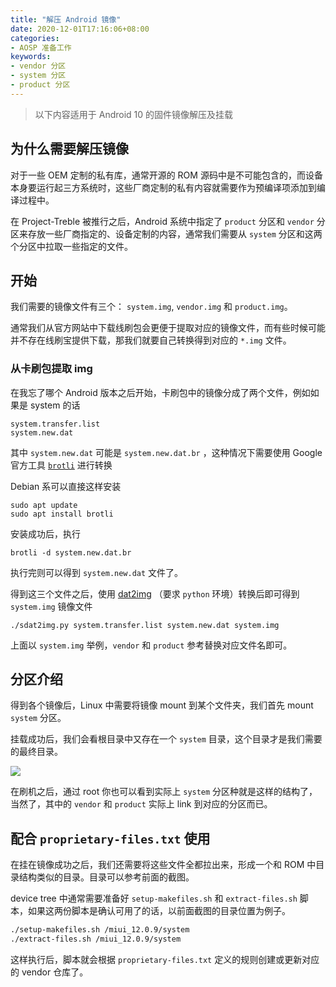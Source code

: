 ```yaml
---
title: "解压 Android 镜像"
date: 2020-12-01T17:16:06+08:00
categories:
- AOSP 准备工作
keywords:
- vendor 分区
- system 分区
- product 分区
---
```


<!-- toc -->

> 以下内容适用于 Android 10 的固件镜像解压及挂载

## 为什么需要解压镜像

对于一些 OEM 定制的私有库，通常开源的 ROM 源码中是不可能包含的，而设备本身要运行起三方系统时，这些厂商定制的私有内容就需要作为预编译项添加到编译过程中。

在 Project-Treble 被推行之后，Android 系统中指定了 `product` 分区和 `vendor` 分区来存放一些厂商指定的、设备定制的内容，通常我们需要从 `system` 分区和这两个分区中拉取一些指定的文件。

## 开始

我们需要的镜像文件有三个： `system.img`, `vendor.img` 和 `product.img`。

通常我们从官方网站中下载线刷包会更便于提取对应的镜像文件，而有些时候可能并不存在线刷宝提供下载，那我们就要自己转换得到对应的 `*.img` 文件。

### 从卡刷包提取 img

在我忘了哪个 Android 版本之后开始，卡刷包中的镜像分成了两个文件，例如如果是 system 的话

```
system.transfer.list
system.new.dat
```

其中 `system.new.dat` 可能是 `system.new.dat.br` ，这种情况下需要使用 Google 官方工具 [`brotli`](https://github.com/google/brotli) 进行转换

Debian 系可以直接这样安装

```shell
sudo apt update
sudo apt install brotli
```

安装成功后，执行

```shell
brotli -d system.new.dat.br
```

执行完则可以得到 `system.new.dat` 文件了。

得到这三个文件之后，使用 [dat2img](https://github.com/danielmmmm/dat2img) （要求 `python` 环境）转换后即可得到 `system.img` 镜像文件

```shell
./sdat2img.py system.transfer.list system.new.dat system.img
```

上面以 `system.img` 举例，`vendor` 和 `product` 参考替换对应文件名即可。

## 分区介绍

得到各个镜像后，Linux 中需要将镜像 mount 到某个文件夹，我们首先 mount `system` 分区。

挂载成功后，我们会看根目录中又存在一个 `system` 目录，这个目录才是我们需要的最终目录。

![](/images/factory_image_extracted.png)

在刷机之后，通过 root 你也可以看到实际上 `system` 分区种就是这样的结构了，当然了，其中的 `vendor` 和 `product` 实际上 link 到对应的分区而已。

## 配合 `proprietary-files.txt` 使用

在挂在镜像成功之后，我们还需要将这些文件全都拉出来，形成一个和 ROM 中目录结构类似的目录。目录可以参考前面的截图。

device tree 中通常需要准备好 `setup-makefiles.sh` 和 `extract-files.sh` 脚本，如果这两份脚本是确认可用了的话，以前面截图的目录位置为例子。

```sh
./setup-makefiles.sh /miui_12.0.9/system
./extract-files.sh /miui_12.0.9/system
```

这样执行后，脚本就会根据 `proprietary-files.txt` 定义的规则创建或更新对应的 vendor 仓库了。
